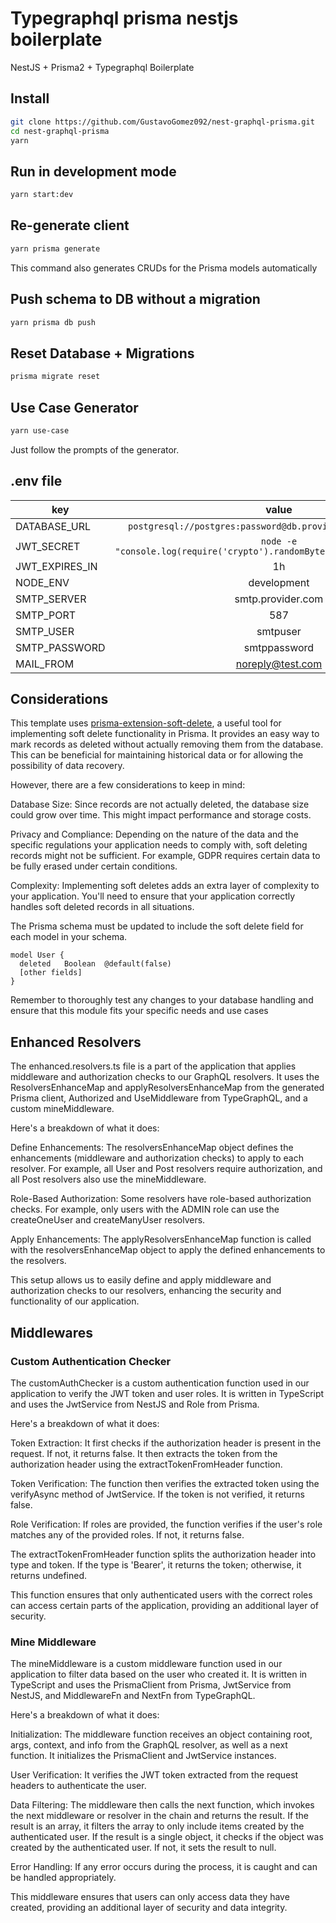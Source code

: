 # Typegraphql prisma nestjs boilerplate

NestJS + Prisma2 + Typegraphql Boilerplate

## Install

```bash
git clone https://github.com/GustavoGomez092/nest-graphql-prisma.git
cd nest-graphql-prisma
yarn
```

## Run in development mode

```bash
yarn start:dev
```

## Re-generate client

```bash
yarn prisma generate
```

This command also generates CRUDs for the Prisma models automatically

## Push schema to DB without a migration

```bash
yarn prisma db push
```

## Reset Database + Migrations

```bash
prisma migrate reset
```

## Use Case Generator

```bash
yarn use-case
```

Just follow the prompts of the generator.

## .env file

| key            |                                   value                                    |
| -------------- | :------------------------------------------------------------------------: |
| DATABASE_URL   |       `postgresql://postgres:password@db.provider.co:5432/postgres`        |
| JWT_SECRET     | `node -e "console.log(require('crypto').randomBytes(32).toString('hex'))"` |
| JWT_EXPIRES_IN |                                     1h                                     |
| NODE_ENV       |                                development                                 |
| SMTP_SERVER    |                             smtp.provider.com                              |
| SMTP_PORT      |                                    587                                     |
| SMTP_USER      |                                  smtpuser                                  |
| SMTP_PASSWORD  |                                smtppassword                                |
| MAIL_FROM      |                              noreply@test.com                              |

## Considerations

This template uses [prisma-extension-soft-delete](https://github.com/olivierwilkinson/prisma-extension-soft-delete), a useful tool for implementing soft delete functionality in Prisma. It provides an easy way to mark records as deleted without actually removing them from the database. This can be beneficial for maintaining historical data or for allowing the possibility of data recovery.

However, there are a few considerations to keep in mind:

Database Size: Since records are not actually deleted, the database size could grow over time. This might impact performance and storage costs.

Privacy and Compliance: Depending on the nature of the data and the specific regulations your application needs to comply with, soft deleting records might not be sufficient. For example, GDPR requires certain data to be fully erased under certain conditions.

Complexity: Implementing soft deletes adds an extra layer of complexity to your application. You'll need to ensure that your application correctly handles soft deleted records in all situations.

The Prisma schema must be updated to include the soft delete field for each model in your schema.

```
model User {
  deleted   Boolean  @default(false)
  [other fields]
}
```

Remember to thoroughly test any changes to your database handling and ensure that this module fits your specific needs and use cases

## Enhanced Resolvers
The enhanced.resolvers.ts file is a part of the application that applies middleware and authorization checks to our GraphQL resolvers. It uses the ResolversEnhanceMap and applyResolversEnhanceMap from the generated Prisma client, Authorized and UseMiddleware from TypeGraphQL, and a custom mineMiddleware.

Here's a breakdown of what it does:

Define Enhancements: The resolversEnhanceMap object defines the enhancements (middleware and authorization checks) to apply to each resolver. For example, all User and Post resolvers require authorization, and all Post resolvers also use the mineMiddleware.

Role-Based Authorization: Some resolvers have role-based authorization checks. For example, only users with the ADMIN role can use the createOneUser and createManyUser resolvers.

Apply Enhancements: The applyResolversEnhanceMap function is called with the resolversEnhanceMap object to apply the defined enhancements to the resolvers.

This setup allows us to easily define and apply middleware and authorization checks to our resolvers, enhancing the security and functionality of our application.


## Middlewares

### Custom Authentication Checker
The customAuthChecker is a custom authentication function used in our application to verify the JWT token and user roles. It is written in TypeScript and uses the JwtService from NestJS and Role from Prisma.

Here's a breakdown of what it does:

Token Extraction: It first checks if the authorization header is present in the request. If not, it returns false. It then extracts the token from the authorization header using the extractTokenFromHeader function.

Token Verification: The function then verifies the extracted token using the verifyAsync method of JwtService. If the token is not verified, it returns false.

Role Verification: If roles are provided, the function verifies if the user's role matches any of the provided roles. If not, it returns false.

The extractTokenFromHeader function splits the authorization header into type and token. If the type is 'Bearer', it returns the token; otherwise, it returns undefined.

This function ensures that only authenticated users with the correct roles can access certain parts of the application, providing an additional layer of security.

### Mine Middleware
The mineMiddleware is a custom middleware function used in our application to filter data based on the user who created it. It is written in TypeScript and uses the PrismaClient from Prisma, JwtService from NestJS, and MiddlewareFn and NextFn from TypeGraphQL.

Here's a breakdown of what it does:

Initialization: The middleware function receives an object containing root, args, context, and info from the GraphQL resolver, as well as a next function. It initializes the PrismaClient and JwtService instances.

User Verification: It verifies the JWT token extracted from the request headers to authenticate the user.

Data Filtering: The middleware then calls the next function, which invokes the next middleware or resolver in the chain and returns the result. If the result is an array, it filters the array to only include items created by the authenticated user. If the result is a single object, it checks if the object was created by the authenticated user. If not, it sets the result to null.

Error Handling: If any error occurs during the process, it is caught and can be handled appropriately.

This middleware ensures that users can only access data they have created, providing an additional layer of security and data integrity.
